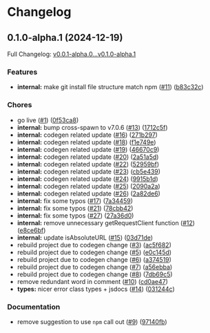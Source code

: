 # Changelog

## 0.1.0-alpha.1 (2024-12-19)

Full Changelog: [v0.0.1-alpha.0...v0.1.0-alpha.1](https://github.com/ary75/w3c-w3c-api.github.io/compare/v0.0.1-alpha.0...v0.1.0-alpha.1)

### Features

* **internal:** make git install file structure match npm ([#11](https://github.com/ary75/w3c-w3c-api.github.io/issues/11)) ([b83c32c](https://github.com/ary75/w3c-w3c-api.github.io/commit/b83c32c28a0bb2f7c869b433fb955b8605e970c9))


### Chores

* go live ([#1](https://github.com/ary75/w3c-w3c-api.github.io/issues/1)) ([0f53ca8](https://github.com/ary75/w3c-w3c-api.github.io/commit/0f53ca800ba5502617d496732d12b64e100a45f7))
* **internal:** bump cross-spawn to v7.0.6 ([#13](https://github.com/ary75/w3c-w3c-api.github.io/issues/13)) ([1712c5f](https://github.com/ary75/w3c-w3c-api.github.io/commit/1712c5fc5355f6886cbbcd35a4ffd27c050bd26f))
* **internal:** codegen related update ([#16](https://github.com/ary75/w3c-w3c-api.github.io/issues/16)) ([271b297](https://github.com/ary75/w3c-w3c-api.github.io/commit/271b2972e56b0fc0f5eb58ef9f0e78d79402ebca))
* **internal:** codegen related update ([#18](https://github.com/ary75/w3c-w3c-api.github.io/issues/18)) ([f1e749e](https://github.com/ary75/w3c-w3c-api.github.io/commit/f1e749e5420c7fc19b393f2aba718fd36e791b4d))
* **internal:** codegen related update ([#19](https://github.com/ary75/w3c-w3c-api.github.io/issues/19)) ([46670c9](https://github.com/ary75/w3c-w3c-api.github.io/commit/46670c9782016883edf7b306dc930ba1c3af460a))
* **internal:** codegen related update ([#20](https://github.com/ary75/w3c-w3c-api.github.io/issues/20)) ([2a51a5d](https://github.com/ary75/w3c-w3c-api.github.io/commit/2a51a5d258851ccb24a6c423142eb4c03962285a))
* **internal:** codegen related update ([#22](https://github.com/ary75/w3c-w3c-api.github.io/issues/22)) ([52959bf](https://github.com/ary75/w3c-w3c-api.github.io/commit/52959bf951914ab8e0117adf2dad1aac8a884076))
* **internal:** codegen related update ([#23](https://github.com/ary75/w3c-w3c-api.github.io/issues/23)) ([cb5e439](https://github.com/ary75/w3c-w3c-api.github.io/commit/cb5e439f8e033e356f09336efd8b49249ed69329))
* **internal:** codegen related update ([#24](https://github.com/ary75/w3c-w3c-api.github.io/issues/24)) ([9915b1d](https://github.com/ary75/w3c-w3c-api.github.io/commit/9915b1d46b7f81f325f2bdf04a4bc65f5444b112))
* **internal:** codegen related update ([#25](https://github.com/ary75/w3c-w3c-api.github.io/issues/25)) ([2090a2a](https://github.com/ary75/w3c-w3c-api.github.io/commit/2090a2ae3e66aef8dffcfcc012ea015244f24430))
* **internal:** codegen related update ([#26](https://github.com/ary75/w3c-w3c-api.github.io/issues/26)) ([2a82de6](https://github.com/ary75/w3c-w3c-api.github.io/commit/2a82de67f15f47ca44a2e144663e6d8181a06838))
* **internal:** fix some typos ([#17](https://github.com/ary75/w3c-w3c-api.github.io/issues/17)) ([7a34459](https://github.com/ary75/w3c-w3c-api.github.io/commit/7a34459e7dc787e872eb92d865bf6b23c24f4cb1))
* **internal:** fix some typos ([#21](https://github.com/ary75/w3c-w3c-api.github.io/issues/21)) ([78cbb42](https://github.com/ary75/w3c-w3c-api.github.io/commit/78cbb42f4b9dfc3deab218cb504ac1f4b213446c))
* **internal:** fix some typos ([#27](https://github.com/ary75/w3c-w3c-api.github.io/issues/27)) ([27a36d0](https://github.com/ary75/w3c-w3c-api.github.io/commit/27a36d070ecd336e4eaffb233b7839ef9c859966))
* **internal:** remove unnecessary getRequestClient function ([#12](https://github.com/ary75/w3c-w3c-api.github.io/issues/12)) ([e8ce6bf](https://github.com/ary75/w3c-w3c-api.github.io/commit/e8ce6bfd96ae716d137cd093186690bd30c3f578))
* **internal:** update isAbsoluteURL ([#15](https://github.com/ary75/w3c-w3c-api.github.io/issues/15)) ([03d71de](https://github.com/ary75/w3c-w3c-api.github.io/commit/03d71def9adca301962714364d7f248918f1a318))
* rebuild project due to codegen change ([#3](https://github.com/ary75/w3c-w3c-api.github.io/issues/3)) ([ac5f682](https://github.com/ary75/w3c-w3c-api.github.io/commit/ac5f682633ead0da237ea3270709b323944756a2))
* rebuild project due to codegen change ([#5](https://github.com/ary75/w3c-w3c-api.github.io/issues/5)) ([e0c145d](https://github.com/ary75/w3c-w3c-api.github.io/commit/e0c145d5eac3ee5d5fbfbb8226b31342183fb809))
* rebuild project due to codegen change ([#6](https://github.com/ary75/w3c-w3c-api.github.io/issues/6)) ([a374519](https://github.com/ary75/w3c-w3c-api.github.io/commit/a37451963a4d1ef98d883f4071cde2865a464604))
* rebuild project due to codegen change ([#7](https://github.com/ary75/w3c-w3c-api.github.io/issues/7)) ([a56ebba](https://github.com/ary75/w3c-w3c-api.github.io/commit/a56ebba981a8bfd1533d25eab828636b6acea2ae))
* rebuild project due to codegen change ([#8](https://github.com/ary75/w3c-w3c-api.github.io/issues/8)) ([7db69c5](https://github.com/ary75/w3c-w3c-api.github.io/commit/7db69c5796fd5162c8abecb0113e332874697990))
* remove redundant word in comment ([#10](https://github.com/ary75/w3c-w3c-api.github.io/issues/10)) ([cd0ae47](https://github.com/ary75/w3c-w3c-api.github.io/commit/cd0ae4731d3e96de9b2ab7bc415bbb41658af185))
* **types:** nicer error class types + jsdocs ([#14](https://github.com/ary75/w3c-w3c-api.github.io/issues/14)) ([031244c](https://github.com/ary75/w3c-w3c-api.github.io/commit/031244c411b57a3d15b8704a68792b3690528d24))


### Documentation

* remove suggestion to use `npm` call out ([#9](https://github.com/ary75/w3c-w3c-api.github.io/issues/9)) ([97140fb](https://github.com/ary75/w3c-w3c-api.github.io/commit/97140fbc000528bf754d1deb4098c796320586f7))
